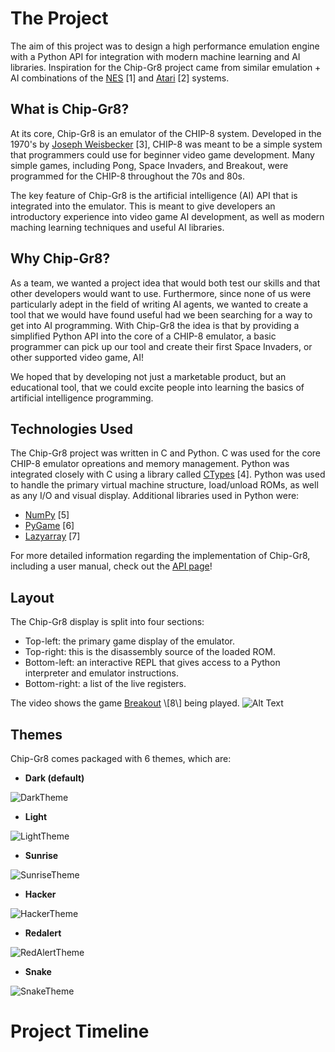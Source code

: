 # The Project
The aim of this project was to design a high performance emulation engine with a Python API for integration with modern machine learning and AI libraries. Inspiration for the Chip-Gr8 project came from similar emulation + AI combinations of the [NES](https://www.youtube.com/watch?v=qv6UVOQ0F44) \[1\] and [Atari](https://arxiv.org/pdf/1312.5602v1.pdf) \[2\] systems.

## What is Chip-Gr8?
At its core, Chip-Gr8 is an emulator of the CHIP-8 system. Developed in the 1970's by [Joseph Weisbecker](https://en.wikipedia.org/wiki/Joseph_Weisbecker#Small_systems) \[3\], CHIP-8 was meant to be a simple system that programmers could use for beginner video game development. Many simple games, including Pong, Space Invaders, and Breakout, were programmed for the CHIP-8 throughout the 70s and 80s.

The key feature of Chip-Gr8 is the artificial intelligence (AI) API that is integrated into the emulator. This is meant to give developers an introductory experience into video game AI development, as well as modern maching learning techniques and useful AI libraries.

## Why Chip-Gr8?
As a team, we wanted a project idea that would both test our skills and that other developers would want to use. Furthermore, since none of us were particularly adept in the field of writing AI agents, we wanted to create a tool that we would have found useful had we been searching for a way to get into AI programming. With Chip-Gr8 the idea is that by providing a simplified Python API into the core of a CHIP-8 emulator, a basic programmer can pick up our tool and create their first Space Invaders, or other supported video game, AI! 

We hoped that by developing not just a marketable product, but an educational tool, that we could excite people into learning the basics of artificial intelligence programming.

## Technologies Used
The Chip-Gr8 project was written in C and Python. C was used for the core CHIP-8 emulator opreations and memory management. Python was integrated closely with C using a library called [CTypes](https://docs.python.org/3/library/ctypes.html) \[4\]. Python was used to handle the primary virtual machine structure, load/unload ROMs, as well as any I/O and visual display. Additional libraries used in Python were:

- [NumPy](https://numpy.org/) \[5\]
- [PyGame](https://www.pygame.org/news) \[6\]
- [Lazyarray](https://lazyarray.readthedocs.io/en/latest/) \[7\]

For more detailed information regarding the implementation of Chip-Gr8, including a user manual, check out the [API page](/api)!

## Layout
The Chip-Gr8 display is split into four sections:
- Top-left: the primary game display of the emulator.
- Top-right: this is the disassembly source of the loaded ROM.
- Bottom-left: an interactive REPL that gives access to a Python interpreter and emulator instructions.
- Bottom-right: a list of the live registers.

The video shows the game [Breakout](https://en.wikipedia.org/wiki/Breakout_(video_game)) \[8\] being played.
![Alt Text](../static/img/Breakout2.gif)

## Themes
Chip-Gr8 comes packaged with 6 themes, which are:

- **Dark (default)**

![DarkTheme](../static/img/themes/DarkTheme.png)

- **Light**

![LightTheme](../static/img/themes/LightTheme.png)

- **Sunrise**

![SunriseTheme](../static/img/themes/SunriseTheme.png)

- **Hacker**

![HackerTheme](../static/img/themes/HackerTheme.png)

- **Redalert**

![RedAlertTheme](../static/img/themes/RedAlertTheme.png)

- **Snake**

![SnakeTheme](../static/img/themes/SnakeTheme.png)

# Project Timeline